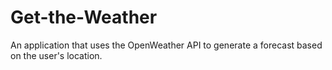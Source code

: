 # Get-the-Weather
An application that uses the OpenWeather API to generate a forecast based on the user's location.
